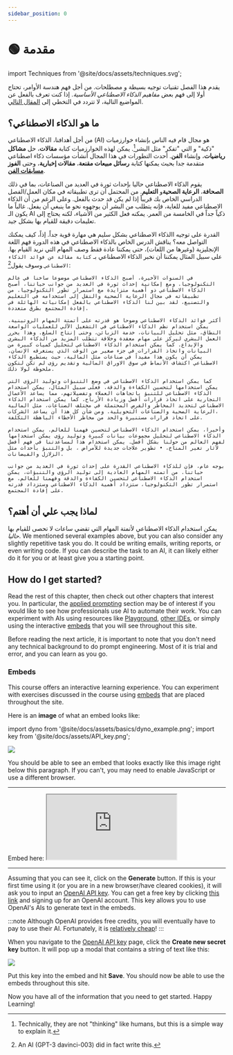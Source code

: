 ```yaml
---
sidebar_position: 0
---
```


# 🟢 مقدمة

import Techniques from '@site/docs/assets/techniques.svg';

<div style={{textAlign: 'center'}}>
  <Techniques style={{width:"100%",height:"300px",verticalAlign:"top"}}/>
</div>

يقدم هذا الفصل تقنيات توجيه بسيطة و مصطلحات. من أجل فهم هندسة الأوامر، تحتاج أولا إلى فهم بعض *مفاهيم الذكاء الاصطناعي الأساسية*. إذا كنت تعرف بالفعل عن المواضيع التالية، لا تتردد في التخطي إلى [المقال التالي](https://learnprompting.org/docs/basics/prompting).

## ما هو الذكاء الاصطناعي؟

من أجل أهدافنا، الذكاء الاصطناعي (AI) هو مجال قام فيه الناس بإنشاء خوارزميات "ذكية" و التي "تفكر" مثل البشر[^1]. يمكن لهذه الخوارزميات كتابة **مقالات**، حل **مشاكل رياضيات**، وإنشاء **الفن**. أحدث التطورات في هذا المجال أنشأت مؤسسات ذكاء اصطناعي متقدمة جدا بحيث يمكنها كتابة **رسائل مبيعات مقنعة**، **مقالات إخبارية**، وحتى **الفوز [مسابقات الفن](https://impakter.com/art-made-by-ai-wins-fine-arts-competition/)**.

يقوم الذكاء الاصطناعي حاليا بإحداث ثورة في العديد من الصناعات، بما في ذلك **الصحافة**، **الرعاية الصحية**و **التعليم**. من المحتمل أن ترى تطبيقاته في مكان العمل/الفصل الدراسي الخاص بك قريباً إذا لم يكن قد حدث بالفعل. وعلى الرغم من أن الذكاء الاصطناعي مفيد للغاية، فإنه يتطلب من البشر أن يوجهوه نحو ما ينبغي أن يفعل. غالباً ما يكون الـ AI ذكياً جداً في الخامسة من العمر. يمكنه فعل الكثير من الأشياء، لكنه يحتاج إلى تعليمات دقيقة للقيام بها بشكل جيد.

القدرة على توجيه االذكاء الاصطناعي بشكل سليم هي مهارة قوية جداً. إذاً، كيف يمكنك التواصل معه؟ يناقش الدرس الخاص بالذكاء الاصطناعي في هذه الدورة فهم اللغة الإنجليزية (وغيرها من اللغات)، حتى يمكننا عادة فقط وصف المهام التي نريد القيام بها. على سبيل المثال يمكننا أن نخبر الذكاء الاصطناعي بـ `كتابة مقالة عن فوائد الذكاء الاصطناعي` وسوف يقول[^2]:

```
في السنوات الأخيرة، أصبح الذكاء الاصطناعي موضوعا ساخنا في عالم التكنولوجيا. ومع إمكانية إحداث ثورة في العديد من جوانب حياتنا، أصبح الذكاء الاصطناعي ذو أهمية متزايدة مع استمرار تطور التكنولوجيا. من تطبيقاته في مجال الرعاية الصحية والنقل إلى استخدامه في التعليم والتصنيع، لقد بين لنا الذكاء الاصطناعي بالفعل إمكانياته الهائلة في إفادة المجتمع بطرق متعددة.

أكثر فوائد الذكاء الاصطناعي وضوحا هو قدرته على أتمتة المهام الروتينية. يمكن استخدام نظم الذكاء الاصطناعي في التشغيل الآلي للعمليات الواسعة النطاق، مثل تحليل البيانات، خدمة الزبائن، وحتى إنتاج السلع. وهذا يحرر العمل البشري ليركز على مهام معقدة وخلاقة تتطلب المزيد من الذكاء البشري والإبداع. كما يمكن استخدام الذكاء الاصطناعي لتحليل كميات كبيرة من البيانات واتخاذ القرارات في جزء صغير من الوقت الذي يستغرقه الإنسان. يمكن أن يكون هذا مفيداً في صناعات مثل المالية، حيث يستطيع الذكاء الاصطناعي اكتشاف الأنماط في سوق الاوراق المالية وتقديم رؤى لم تكن لتكون ملحوظة لولا ذلك.

كما يمكن استخدام الذكاء الاصطناعي في وضع التنبؤات وتوليد الرؤى التي يمكن استخدامها لتحسين الكفاءة والدقة. فعلى سبيل المثال، يمكن استخدام الذكاء الاصطناعي للتنبؤ باتجاهات العملاء وتفضيلاتهم، مما يساعد الأعمال التجارية على اتخاذ قرارات أفضل وزيادة الأرباح. كما يمكن استخدام الذكاء الاصطناعي لتحديد المخاطر والفرص المحتملة في مختلف الصناعات، مثل المالية ،الرعاية الصحية والصناعات التحويلية. ومن شأن كل هذا أن يساعد الشركات على اتخاذ قرارات مستنيرة والحد من مخاطر الأخطاء الباهظة التكلفة.

وأخيرا، يمكن استخدام الذكاء الاصطناعي لتحسين فهمنا للعالم. يمكن استخدام الذكاء الاصطناعي لتحليل مجموعات بيانات كبيرة وتوليد رؤى يمكن استخدامها لفهم العالم من حولنا بشكل أفضل. يمكن استخدام هذا لمساعدتنا في فهم أفضل لآثار تغير المناخ، • تطوير علاجات جديدة للأمراض ، بل والتنبؤ بأحداث مثل الزلازل والفيضانات.

بوجه عام، فإن للذكاء الاصطناعي القدرة على إحداث ثورة في العديد من جوانب حياتنا. من أتمته المهام العادية إلى توليد الرؤى والتنبؤات، يمكن استخدام الذكاء الاصطناعي لتحسين الكفاءة والدقة وفهمنا للعالم. مع استمرار تطور التكنولوجيا، ستزداد أهمية الذكاء الاصطناعي وستزداد قدرته على إفادة المجتمع.
```

## لماذا يجب علي أن أهتم؟

يمكن استخدام الذكاء الاصطناعي لأتمتة المهام التي تقضي ساعات لا تحصى للقيام بها *حاليا*. We mentioned several examples above, but you can also consider any slightly repetitive task you do. It could be writing emails, writing reports, or even writing code. If you can describe the task to an AI, it can likely either do it for you or at least give you a starting point.

## How do I get started?

Read the rest of this chapter, then check out other chapters that interest you. In particular, the [applied prompting](https://learnprompting.org/docs/applied_prompting/overview) section may be of interest if you would like to see how professionals use AI to automate their work. You can experiment with AIs using resources like [Playground](https://beta.openai.com/playground), [other IDEs](https://learnprompting.org/docs/tooling/IDEs/intro), or simply using the interactive [embeds](https://learnprompting.org/docs/basics/intro#embeds) that you will see throughout this site.

Before reading the next article, it is important to note that you don't need any technical background to do prompt engineering. Most of it is trial and error, and you can learn as you go.

### Embeds

This course offers an interactive learning experience. You can experiment with exercises discussed in the course using [embeds](https://embed.learnprompting.org/) that are placed throughout the site.

Here is an **image** of what an embed looks like:

import dyno from '@site/docs/assets/basics/dyno_example.png';
import key from '@site/docs/assets/API_key.png';

<div style={{textAlign: 'center'}}>
  <img src={dyno} style={{width: "750px"}} />
</div>

You should be able to see an embed that looks exactly like this image right below this paragraph. If you can't, you may need to enable JavaScript or use a different browser.

<hr />
Embed here: <iframe
    src="https://embed.learnprompting.org/embed?config=eyJ0b3BQIjowLCJ0ZW1wZXJhdHVyZSI6MCwibWF4VG9rZW5zIjoyNTYsIm91dHB1dCI6IkNob2NvbGF0ZSwgVmFuaWxsYSwgU3RyYXdiZXJyeSwgTWludCBDaGlwLCBSb2NreSBSb2FkLCBDb29raWUgRG91Z2gsIEJ1dHRlciBQZWNhbiwgTmVhcG9saXRhbiwgQ29mZmVlLCBDb2NvbnV0IiwicHJvbXB0IjoiR2VuZXJhdGUgYSBjb21tYSBzZXBhcmF0ZWQgbGlzdCBvZiAxMCBpY2UgY3JlYW0gZmxhdm9yczoiLCJtb2RlbCI6InRleHQtZGF2aW5jaS0wMDMifQ%3D%3D"
    style={{width:"100%", height:"280px", border:"0", borderRadius:"4px", overflow:"hidden"}}
    sandbox="allow-forms allow-modals allow-popups allow-presentation allow-same-origin allow-scripts"
></iframe>
<hr />

Assuming that you can see it, click on the **Generate** button. If this is your first time using it (or you are in a new browser/have cleared cookies), it will ask you to input an [OpenAI API key](https://platform.openai.com/account/api-keys). You can get a free key by clicking [this link](https://platform.openai.com/account/api-keys) and signing up for an OpenAI account. This key allows you to use OpenAI's AIs to generate text in the embeds.

:::note
Although OpenAI provides free credits, you will eventually have to pay to use their AI. Fortunately, it is [relatively cheap](https://openai.com/pricing)!
:::

When you navigate to the [OpenAI API key](https://platform.openai.com/account/api-keys) page, click the **Create new secret key** button. It will pop up a modal that contains a string of text like this:

<div style={{textAlign: 'center'}}>
  <img src={key} style={{width: "750px"}} />
</div>

Put this key into the embed and hit **Save**. You should now be able to use the embeds throughout this site.

Now you have all of the information that you need to get started. Happy Learning!


[^1]: Technically, they are not "thinking" like humans, but this is a simple way to explain it.
[^2]: An AI (GPT-3 davinci-003) did in fact write this.
